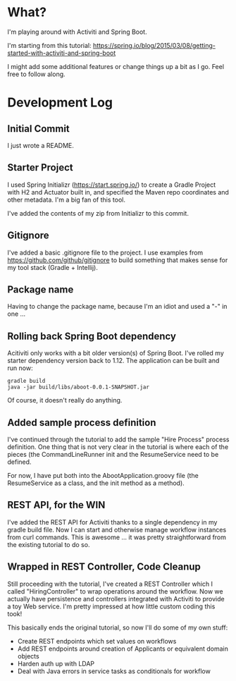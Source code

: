 # What?

I'm playing around with Activiti and Spring Boot.

I'm starting from this tutorial:
https://spring.io/blog/2015/03/08/getting-started-with-activiti-and-spring-boot

I might add some additional features or change things up a
bit as I go. Feel free to follow along.

# Development Log

## Initial Commit

I just wrote a README.

## Starter Project

I used Spring Initializr (https://start.spring.io/) to create a Gradle Project with H2 and Actuator built in, and specified the Maven repo coordinates and other metadata. I'm a big fan of this tool.

I've added the contents of my zip from Initializr to this commit.

## Gitignore

I've added a basic .gitignore file to the project. I use examples from https://github.com/github/gitignore to
build something that makes sense for my tool stack (Gradle + Intellij).

## Package name

Having to change the package name, because I'm an idiot and used a "-" in one ...

## Rolling back Spring Boot dependency

Acitiviti only works with a bit older version(s) of Spring Boot. I've rolled my starter dependency
version back to 1.12. The application can be built and run now:

```
gradle build
java -jar build/libs/aboot-0.0.1-SNAPSHOT.jar
```

Of course, it doesn't really do anything.

## Added sample process definition

I've continued through the tutorial to add the sample "Hire Process" process definition. One thing
that is not very clear in the tutorial is where each of the pieces (the CommandLineRunner init and the
ResumeService need to be defined.

For now, I have put both into the AbootApplication.groovy file (the ResumeService as a class, and the
init method as a method).

## REST API, for the WIN

I've added the REST API for Activiti thanks to a single dependency in my gradle build file. Now I can start
and otherwise manage workflow instances from curl commands. This is awesome ... it was pretty straightforward
from the existing tutorial to do so.

## Wrapped in REST Controller, Code Cleanup

Still proceeding with the tutorial, I've created a REST Controller which I called "HiringController"
to wrap operations around the workflow. Now we actually have persistence and controllers integrated with
Activiti to provide a toy Web service. I'm pretty impressed at how little custom coding this took!

This basically ends the original tutorial, so now I'll do some of my own stuff:
* Create REST endpoints which set values on workflows
* Add REST endpoints around creation of Applicants or equivalent domain objects
* Harden auth up with LDAP
* Deal with Java errors in service tasks as conditionals for workflow
